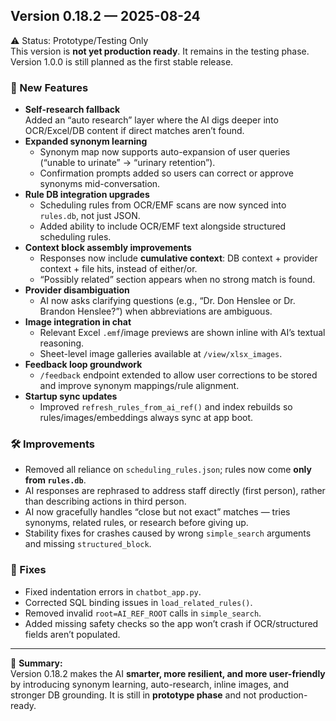 ## Version 0.18.2 — 2025-08-24

⚠️ Status: Prototype/Testing Only  
This version is **not yet production ready**. It remains in the testing phase. Version 1.0.0 is still planned as the first stable release.

### 🚀 New Features
- **Self-research fallback**  
  Added an “auto research” layer where the AI digs deeper into OCR/Excel/DB content if direct matches aren’t found.
- **Expanded synonym learning**  
  - Synonym map now supports auto-expansion of user queries (“unable to urinate” → “urinary retention”).  
  - Confirmation prompts added so users can correct or approve synonyms mid-conversation.
- **Rule DB integration upgrades**  
  - Scheduling rules from OCR/EMF scans are now synced into `rules.db`, not just JSON.  
  - Added ability to include OCR/EMF text alongside structured scheduling rules.
- **Context block assembly improvements**  
  - Responses now include **cumulative context**: DB context + provider context + file hits, instead of either/or.  
  - “Possibly related” section appears when no strong match is found.
- **Provider disambiguation**  
  - AI now asks clarifying questions (e.g., “Dr. Don Henslee or Dr. Brandon Henslee?”) when abbreviations are ambiguous.
- **Image integration in chat**  
  - Relevant Excel `.emf`/image previews are shown inline with AI’s textual reasoning.  
  - Sheet-level image galleries available at `/view/xlsx_images`.
- **Feedback loop groundwork**  
  - `/feedback` endpoint extended to allow user corrections to be stored and improve synonym mappings/rule alignment.
- **Startup sync updates**  
  - Improved `refresh_rules_from_ai_ref()` and index rebuilds so rules/images/embeddings always sync at app boot.

### 🛠 Improvements
- Removed all reliance on `scheduling_rules.json`; rules now come **only from `rules.db`**.  
- AI responses are rephrased to address staff directly (first person), rather than describing actions in third person.  
- AI now gracefully handles “close but not exact” matches — tries synonyms, related rules, or research before giving up.  
- Stability fixes for crashes caused by wrong `simple_search` arguments and missing `structured_block`.

### 🐛 Fixes
- Fixed indentation errors in `chatbot_app.py`.  
- Corrected SQL binding issues in `load_related_rules()`.  
- Removed invalid `root=AI_REF_ROOT` calls in `simple_search`.  
- Added missing safety checks so the app won’t crash if OCR/structured fields aren’t populated.

---

🔖 **Summary:**  
Version 0.18.2 makes the AI **smarter, more resilient, and more user-friendly** by introducing synonym learning, auto-research, inline images, and stronger DB grounding. It is still in **prototype phase** and not production-ready.